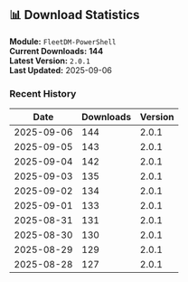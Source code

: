 ## 📊 Download Statistics

**Module:** `FleetDM-PowerShell`  
**Current Downloads:** **144**  
**Latest Version:** `2.0.1`  
**Last Updated:** 2025-09-06

### Recent History

| Date | Downloads | Version |
|------|-----------|---------|
| 2025-09-06 | 144 | 2.0.1 |
| 2025-09-05 | 143 | 2.0.1 |
| 2025-09-04 | 142 | 2.0.1 |
| 2025-09-03 | 135 | 2.0.1 |
| 2025-09-02 | 134 | 2.0.1 |
| 2025-09-01 | 133 | 2.0.1 |
| 2025-08-31 | 131 | 2.0.1 |
| 2025-08-30 | 130 | 2.0.1 |
| 2025-08-29 | 129 | 2.0.1 |
| 2025-08-28 | 127 | 2.0.1 |
